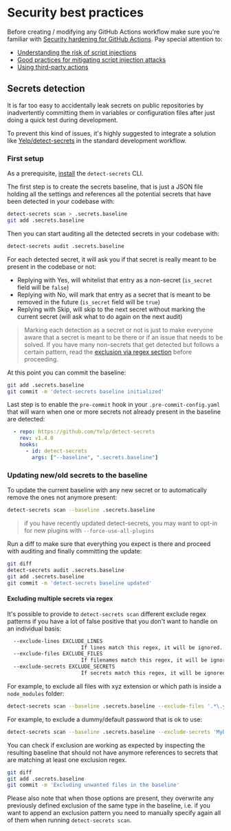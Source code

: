 # Security best practices

Before creating / modifying any GitHub Actions workflow make sure you're familiar with [Security hardening for GitHub Actions](https://docs.github.com/en/actions/security-guides/security-hardening-for-github-actions). Pay special attention to:

- [Understanding the risk of script injections](https://docs.github.com/en/actions/security-guides/security-hardening-for-github-actions#understanding-the-risk-of-script-injections)
- [Good practices for mitigating script injection attacks](https://docs.github.com/en/actions/security-guides/security-hardening-for-github-actions#good-practices-for-mitigating-script-injection-attacks)
- [Using third-party actions](https://docs.github.com/en/actions/security-guides/security-hardening-for-github-actions#using-third-party-actions)

## Secrets detection

It is far too easy to accidentally leak secrets on public repositories by
inadvertently committing them in variables or configuration files after just
doing a quick test during development.

To prevent this kind of issues, it's highly suggested to integrate a solution
like [Yelp/detect-secrets](https://github.com/Yelp/detect-secrets) in the
standard development workflow.

### First setup

As a prerequisite,
[install](https://github.com/Yelp/detect-secrets#installation) the
`detect-secrets` CLI.

The first step is to create the secrets baseline, that is just a JSON file
holding all the settings and references all the potential secrets that have been
detected in your codebase with:

```sh
detect-secrets scan > .secrets.baseline
git add .secrets.baseline
```

Then you can start auditing all the detected secrets in your codebase with:

```sh
detect-secrets audit .secrets.baseline
```

For each detected secret, it will ask you if that secret is really meant to be
present in the codebase or not:

* Replying with Yes, will whitelist that entry as a non-secret (`is_secret`
  field will be `false`)
* Replying with No, will mark that entry as a secret that is meant to be removed
  in the future (`is_secret` field will be `true`)
* Replying with Skip, will skip to the next secret without marking the current
  secret (will ask what to do again on the next audit)

> Marking each detection as a secret or not is just to make everyone aware that
> a secret is meant to be there or if an issue that needs to be solved. If you
> have many non-secrets that get detected but follows a certain pattern, read
> the [exclusion via regex section](#excluding-multiple-secrets-via-regex)
> before proceeding.

At this point you can commit the baseline:

```sh
git add .secrets.baseline
git commit -m 'detect-secrets baseline initialized'
```

Last step is to enable the `pre-commit` hook in your `.pre-commit-config.yaml`
that will warn when one or more secrets not already present in the baseline are
detected:

```yaml
  - repo: https://github.com/Yelp/detect-secrets
    rev: v1.4.0
    hooks:
      - id: detect-secrets
        args: ["--baseline", ".secrets.baseline"]
```

### Updating new/old secrets to the baseline

To update the current baseline with any new secret or to automatically remove
the ones not anymore present:

```sh
detect-secrets scan --baseline .secrets.baseline
```

> if you have recently updated detect-secrets, you may want to opt-in for new
> plugins with `--force-use-all-plugins`

Run a diff to make sure that everything you expect is there and proceed with
auditing and finally committing the update:

```sh
git diff
detect-secrets audit .secrets.baseline
git add .secrets.baseline
git commit -m 'detect-secrets baseline updated'
```

#### Excluding multiple secrets via regex

It's possible to provide to `detect-secrets scan` different exclude
regex patterns if you have a lot of false positive that you don't want to
handle on an individual basis:

```sh
  --exclude-lines EXCLUDE_LINES
                        If lines match this regex, it will be ignored.
  --exclude-files EXCLUDE_FILES
                        If filenames match this regex, it will be ignored.
  --exclude-secrets EXCLUDE_SECRETS
                        If secrets match this regex, it will be ignored.
```

For example, to exclude all files with xyz extension or which path is inside a
`node_modules` folder:

```sh
detect-secrets scan --baseline .secrets.baseline --exclude-files '.*\.yml' --exclude-files 'node_modules'
```

For example, to exclude a dummy/default password that is ok to use:

```sh
detect-secrets scan --baseline .secrets.baseline --exclude-secrets 'MyDefaultPassword'
```

You can check if exclusion are working as expected by inspecting the resulting
baseline that should not have anymore references to secrets that are matching
at least one exclusion regex.

```sh
git diff
git add .secrets.baseline
git commit -m 'Excluding unwanted files in the baseline'
```

Please also note that when those options are present, they overwrite any
previously defined exclusion of the same type in the baseline, i.e. if you want
to append an exclusion pattern you need to manually specify again all of them
when running `detect-secrets scan`.
